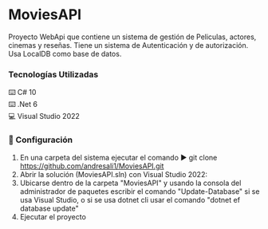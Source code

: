 # MoviesAPI
Proyecto WebApi que contiene un sistema de gestión de Peliculas, actores, cinemas y reseñas. Tiene un sistema de Autenticación y de autorización. Usa LocalDB como base de datos.

### Tecnologías Utilizadas
:keyboard: C# 10  
:keyboard: .Net 6  
:computer: Visual Studio 2022  

### :open_book: Configuración  
1. En una carpeta del sistema ejecutar el comando :arrow_forward: git clone https://github.com/andresali1/MoviesAPI.git
2. Abrir la solución (MoviesAPI.sln) con Visual Studio 2022:
3. Ubicarse dentro de la carpeta "MoviesAPI" y usando la consola del administrador de paquetes escribir el comando "Update-Database" si se usa Visual Studio, o si se usa dotnet cli usar el comando "dotnet ef database update"
6.  Ejecutar el proyecto
